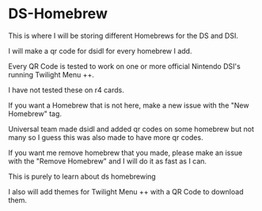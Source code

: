 # DS-Homebrew

This is where I will be storing different Homebrews for the DS and DSI.

I will make a qr code for dsidl for every homebrew I add.

Every QR Code is tested to work on one or more official Nintendo DSI's running Twilight Menu ++.

I have not tested these on r4 cards.

If you want a Homebrew that is not here, make a new issue with the "New Homebrew" tag.

Universal team made dsidl and added qr codes on some homebrew but not many so I guess this was also made to have more qr codes.

If you want me remove homebrew that you made, please make an issue with the "Remove Homebrew" and I will do it as fast as I can.

This is purely to learn about ds homebrewing

I also will add themes for Twilight Menu ++ with a QR Code to download them.
